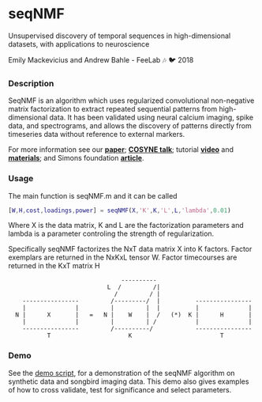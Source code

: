 # seqNMF 
Unsupervised discovery of temporal sequences in high-dimensional datasets, with applications to neuroscience
 
Emily Mackevicius and Andrew Bahle - FeeLab :notes: :bird: 2018

### Description
SeqNMF is an algorithm which uses regularized convolutional non-negative matrix factorization to extract repeated sequential patterns from high-dimensional data. It has been validated using neural calcium imaging, spike data, and spectrograms, and allows the discovery of patterns directly from timeseries data without reference to external markers.

For more information see our [**paper**](https://elifesciences.org/articles/38471); [**COSYNE talk**](https://www.youtube.com/watch?reload=9&v=XyWtCtZ_m-8); tutorial [**video**](https://cbmm.mit.edu/video/unsupervised-discovery-temporal-sequences-high-dimensional-datasets) and [**materials**](https://stellar.mit.edu/S/project/bcs-comp-tut/materials.html); and Simons foundation [**article**](https://www.simonsfoundation.org/2018/05/04/finding-neural-patterns-in-the-din/).



### Usage
The main function is seqNMF.m and it can be called 
```matlab
[W,H,cost,loadings,power] = seqNMF(X,'K',K,'L',L,'lambda',0.01)
```
Where X is the data matrix, K and L are the factorization parameters and lambda is a parameter controling the strength of regularization.

Specifically seqNMF factorizes the NxT data matrix X into K factors. Factor exemplars are returned in the NxKxL tensor W. Factor timecourses are returned in the KxT matrix H

                                    ----------    
                                L  /         /|
                                  /         / |
        ----------------         /---------/  |          ----------------
        |              |         |         |  |          |              |
      N |      X       |   =   N |    W    |  /   (*)  K |      H       |           
        |              |         |         | /           |              |
        ----------------         /----------/            ----------------
               T                      K                         T

### Demo
See the [demo script](demo.m), for a demonstration of the seqNMF algorithm on synthetic data and songbird imaging data. This demo also gives examples of how to cross validate, test for significance and select parameters.




